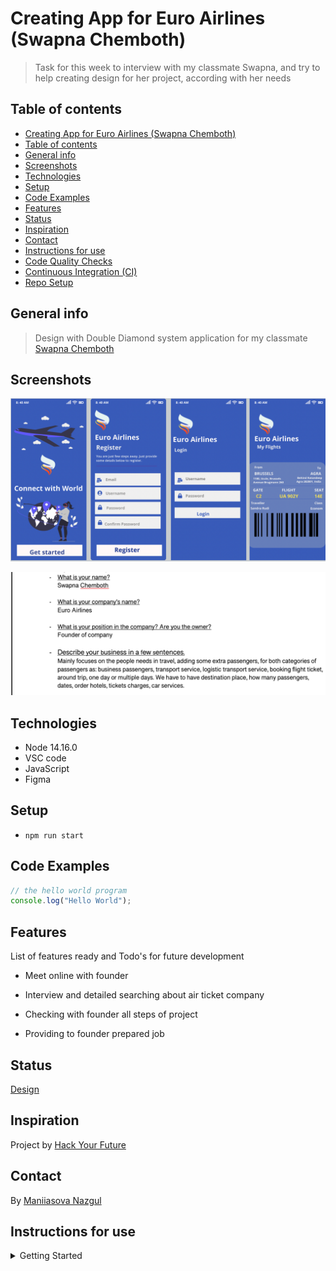 # Creating App for Euro Airlines (Swapna Chemboth)

> Task for this week to interview with my classmate Swapna, and try to help
> creating design for her project, according with her needs

## Table of contents

- [Creating App for Euro Airlines (Swapna Chemboth)](https://github.com/NazgulM/NazgulM.github.io/tree/master/planning)
- [Table of contents](#table-of-contents)
- [General info](#general-info)
- [Screenshots](#screenshots)
- [Technologies](#technologies)
- [Setup](#setup)
- [Code Examples](#code-examples)
- [Features](#features)
- [Status](#status)
- [Inspiration](#inspiration)
- [Contact](#contact)
- [Instructions for use](#instructions-for-use)
- [Code Quality Checks](#code-quality-checks)
- [Continuous Integration (CI)](#continuous-integration-ci)
- [Repo Setup](#repo-setup)

## General info

> Design with Double Diamond system application for my classmate [Swapna Chemboth](https://github.com/SWAPNACHEMBOTH)

## Screenshots



![Screenshot of design](./planning/assets/design.png)

![Screenshot of interview](./planning/assets/interview.png)

## Technologies

- Node 14.16.0
- VSC code
- JavaScript
- Figma

## Setup

- `npm run start`

## Code Examples

```js
// the hello world program
console.log("Hello World");
```

## Features

List of features ready and Todo's for future development

- Meet online with founder
- Interview and detailed searching about air ticket company

- Checking with founder all steps of project
- Providing to founder prepared job

## Status

[Design](<https://www.figma.com/file/IB2Ik75oHFCjXPF5TO1j7i/Login-UI-Design?node-id=0%3A1>)

## Inspiration

Project by [Hack Your Future](https://github.com/HackYourFutureBelgium/ux-ui-design/tree/master/deliverables/co-design-your-home-page)

## Contact

By [Maniiasova Nazgul](https://github.com/NazgulM)

## Instructions for use

<details>
  <summary>Getting Started</summary>

<!-- a guide to using this repository -->

1. `git clone git@github.com:HackYourFutureBelgium/template-markdown.git`
2. `cd template-markdown`
3. `npm install`

## Code Quality Checks

- `npm run format`: Makes sure all the code in this repository is well-formatted
  (looks good).
- `npm run lint:ls`: Checks to make sure all folder and file names match the
  repository conventions.
- `npm run lint:md`: Will lint all of the Markdown files in this repository.
- `npm run lint:css`: Will lint all of the CSS files in this repository.
- `npm run validate:html`: Validates all HTML files in your project.
- `npm run spell-check`: Goes through all the files in this repository looking
  for words it doesn't recognize. Just because it says something is a mistake
  doesn't mean it is! It doesn't know every word in the world. You can add new
  correct words to the [./.cspell.json](./.cspell.json) file so they won't cause
  an error.
- `npm run accessibility -- ./path/to/file.html`: Runs an accessibility analysis
  on all HTML files in the given path and writes the report to
  `/accessibility_report`

## Continuous Integration (CI)

When you open a PR to `main`/`master` in your repository, GitHub will
automatically do a linting check on the code in this repository, you can see
this in the[./.github/workflows/lint.yml](./.github/workflows/lint.yml) file.

If the linting fails, you will not be able to merge the PR. You can double check
that your code will pass before pushing by running the code quality scripts
locally.

## Repo Setup

- Give each member _write_ access to the repo (if it's a group project)
- Turn on GitHub Pages and put a link to your website in the repo's description
- Turn on GitHub Actions
- in the _Branches_ section of your repo's settings make sure:
  - The repository
    [requires a review](https://github.blog/2018-03-23-require-multiple-reviewers/)
    before pull requests can be merged.
  - The `master`/`main` branch must "_Require status checks to pass before
    merging_"
  - The `master`/`main` branch must "_Require require branches to be up to date
    before merging_"

  
</details>
